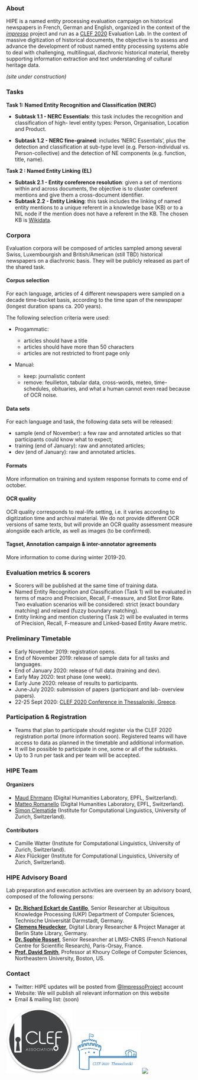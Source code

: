 ### About

HIPE is a named entity processing evaluation campaign on historical newspapers in French, German and English, organized in the context of the [_impresso_](http://impresso-project.ch) project and run as a [CLEF 2020](https://clef2020.clef-initiative.eu/) Evaluation Lab. In the context of massive digitization of historical documents, the objective is to assess and advance the development of robust named entity processing systems able to deal with challenging, multilingual, diachronic historical material, thereby supporting information extraction and text understanding of cultural heritage data.

_(site under construction)_

### Tasks

**Task 1: Named Entity Recognition and Classification (NERC)**

- **Subtask 1.1 - NERC Essentials**: this task includes the recognition and classification of high-
  level entity types: Person, Organisation, Location and Product.

- **Subtask 1.2 - NERC fine-grained**: includes ‘NERC Essentials’, plus the detection and
  classification at sub-type level (e.g. Person-individual vs. Person-collective) and the detection of NE components (e.g. function, title, name).

**Task 2 : Named Entity Linking (EL)**

- **Subtask 2.1 - Entity coreference resolution**: given a set of mentions within and across
  documents, the objective is to cluster coreferent mentions and give them a cross-document
  identifier.
- **Subtask 2.2 - Entity Linking**: this task includes the linking of named entity mentions to a
  unique referent in a knowledge base (KB) or to a NIL node if the mention does not have a
  referent in the KB. The chosen KB is [Wikidata](https://wikidata.org).

### Corpora

Evaluation corpora will be composed of articles sampled among several Swiss, Luxembourgish and British/American (still TBD) historical newspapers on a diachronic basis. They will be publicly released as part of the shared task.

#### Corpus selection

For each language, articles of 4 different newspapers were sampled on a decade time-bucket basis, according to the time span of the newspaper (longest duration spans ca. 200 years). 

The following selection criteria were used:

- Progammatic:
  - articles should have a title
  - articles should have more than 50 characters
  - articles are not restricted to front page only

- Manual:
  - keep: journalistic content
  - remove: feuilleton, tabular data, cross-words, meteo, time-schedules, obituaries, and what a human cannot even read because of OCR noise.

    
#### Data sets

For each language and task, the following data sets will be released:

- sample (end of November): a few raw and annotated articles so that participants could know what to expect;
- training (end of January): raw and annotated articles;
- dev (end of January): raw and annotated articles.


#### Formats

More information on training and system response formats to come end of october.


#### OCR quality

OCR quality corresponds to real-life setting, i.e. it varies according to digitization time and archival material. We do not provide different OCR versions of same texts, but will provide an OCR quality assessment measure alongside each article, as well as images (to be confirmed).


#### Tagset, Annotation campaign & inter-annotator agreements

More information to come during winter 2019-20.


### Evaluation metrics & scorers

- Scorers will be published at the same time of training data.
- Named Entity Recognition and Classification (Task 1) will be evaluated in terms of macro and Precision, Recall, F-measure, and Slot Error Rate. Two evaluation scenarios will be considered: strict (exact boundary matching) and relaxed (fuzzy boundary matching).
- Entity linking and mention clustering (Task 2) will be evaluated in terms of Precision, Recall, F-measure and Linked-based Entity Aware metric.


### Preliminary Timetable

- Early November 2019: registration opens.
- End of November 2019: release of sample data for all tasks and languages.
- End of January 2020: release of full data (training and dev).
- Early May 2020: test phase (one week).
- Early June 2020: release of results to participants.
- June-July 2020: submission of papers (participant and lab- overview papers).
- 22-25 Sept 2020: [CLEF 2020 Conference in Thessaloniki, Greece](https://clef2020.clef-initiative.eu/).

  
### Participation & Registration

- Teams that plan to participate should register via the CLEF 2020 registration portal (more information soon). Registered teams will have access to data as planned in the timetable and additional information.
- It will be possible to participate in one, some or all of the subtasks.
- Up to 3 run per task and per team will be accepted.


###  HIPE Team

####  Organizers

- [Maud Ehrmann](https://impresso-project.ch/consortium/people/#maud-ehrmann) (Digital Humanities Laboratory, EPFL, Switzerland).
- [Matteo Romanello](https://impresso-project.ch/consortium/people/#matteo-romanello)  (Digital Humanities Laboratory, EPFL, Switzerland).
- [Simon Clematide](https://impresso-project.ch/consortium/people/#simon-clematide) (Institute for Computational Linguistics, University of Zurich, Switzerland).


####  Contributors

- Camille Watter (Institute for Computational Linguistics, University of Zurich, Switzerland).
- Alex Flückiger (Institute for Computational Linguistics, University of Zurich, Switzerland).

  
### HIPE Advisory Board

Lab preparation and execution activities are overseen by an advisory board, composed of the following persons:

- [**Dr. Richard Eckart de Castillo**]( https://www.informatik.tu-darmstadt.de/ukp/ukp_home/staff_ukp/detailseite_mitarbeiter_1_42176.en.jsp), Senior Researcher at Ubiquitous Knowledge Processing (UKP) Department of Computer Sciences, Technische Universität Darmstadt, Germany.
- [**Clemens Neudecker**](https://cneud.net/ ), Digital Library Researcher & Project Manager at Berlin State Library, Germany.
- [**Dr. Sophie Rosset**](https://perso.limsi.fr/rosset/EN/index.php), Senior Researcher at LIMSI-CNRS (French National Centre for Scientific Research), Paris-Orsay, France.
- [**Prof. David Smith**](https://www.khoury.northeastern.edu/people/david-smith/), Professor at Khoury College of Computer Sciences, Northeastern University, Boston, US.

### Contact

- Twitter: HIPE updates will be posted from [@ImpressoProject](https://twitter.com/ImpressoProject/) account
- Website: We will publish all relevant information on this website
- Email & mailing list: (soon)

<p float="center">
<img src="img/clef-association-logo.png" width="180" /> 
<img src="img/clef2020_logo.png" width="180" /> 
<img src="impresso-logo-h-RGB-inverted-4x.png" width="150"/>
</p>




